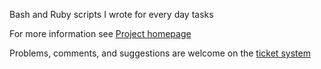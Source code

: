 Bash and Ruby scripts I wrote for every day tasks

For more information see [Project homepage](http://www.bitbucket.org/Bounga/scripts/)

Problems, comments, and suggestions are welcome on the [ticket system](http://www.bitbucket.org/Bounga/scripts/issues/new/)
